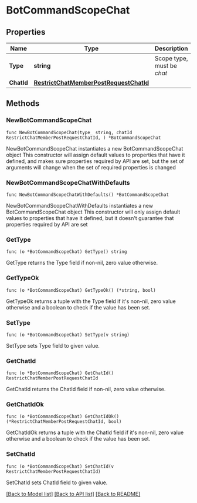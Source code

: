 # BotCommandScopeChat

## Properties

Name | Type | Description | Notes
------------ | ------------- | ------------- | -------------
**Type** | **string** | Scope type, must be *chat* | [default to "chat"]
**ChatId** | [**RestrictChatMemberPostRequestChatId**](RestrictChatMemberPostRequestChatId.md) |  | 

## Methods

### NewBotCommandScopeChat

`func NewBotCommandScopeChat(type_ string, chatId RestrictChatMemberPostRequestChatId, ) *BotCommandScopeChat`

NewBotCommandScopeChat instantiates a new BotCommandScopeChat object
This constructor will assign default values to properties that have it defined,
and makes sure properties required by API are set, but the set of arguments
will change when the set of required properties is changed

### NewBotCommandScopeChatWithDefaults

`func NewBotCommandScopeChatWithDefaults() *BotCommandScopeChat`

NewBotCommandScopeChatWithDefaults instantiates a new BotCommandScopeChat object
This constructor will only assign default values to properties that have it defined,
but it doesn't guarantee that properties required by API are set

### GetType

`func (o *BotCommandScopeChat) GetType() string`

GetType returns the Type field if non-nil, zero value otherwise.

### GetTypeOk

`func (o *BotCommandScopeChat) GetTypeOk() (*string, bool)`

GetTypeOk returns a tuple with the Type field if it's non-nil, zero value otherwise
and a boolean to check if the value has been set.

### SetType

`func (o *BotCommandScopeChat) SetType(v string)`

SetType sets Type field to given value.


### GetChatId

`func (o *BotCommandScopeChat) GetChatId() RestrictChatMemberPostRequestChatId`

GetChatId returns the ChatId field if non-nil, zero value otherwise.

### GetChatIdOk

`func (o *BotCommandScopeChat) GetChatIdOk() (*RestrictChatMemberPostRequestChatId, bool)`

GetChatIdOk returns a tuple with the ChatId field if it's non-nil, zero value otherwise
and a boolean to check if the value has been set.

### SetChatId

`func (o *BotCommandScopeChat) SetChatId(v RestrictChatMemberPostRequestChatId)`

SetChatId sets ChatId field to given value.



[[Back to Model list]](../README.md#documentation-for-models) [[Back to API list]](../README.md#documentation-for-api-endpoints) [[Back to README]](../README.md)


